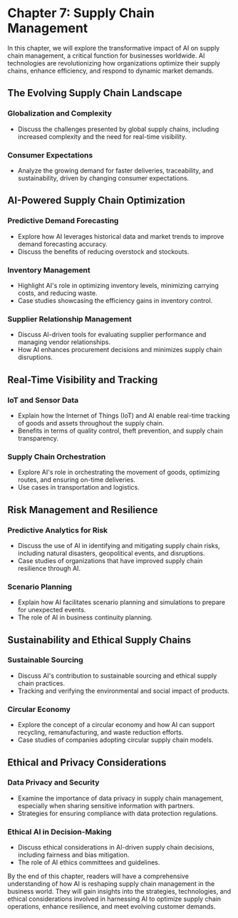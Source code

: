 Chapter 7: Supply Chain Management
==================================

In this chapter, we will explore the transformative impact of AI on supply chain management, a critical function for businesses worldwide. AI technologies are revolutionizing how organizations optimize their supply chains, enhance efficiency, and respond to dynamic market demands.

The Evolving Supply Chain Landscape
-----------------------------------

### Globalization and Complexity

* Discuss the challenges presented by global supply chains, including increased complexity and the need for real-time visibility.

### Consumer Expectations

* Analyze the growing demand for faster deliveries, traceability, and sustainability, driven by changing consumer expectations.

AI-Powered Supply Chain Optimization
------------------------------------

### Predictive Demand Forecasting

* Explore how AI leverages historical data and market trends to improve demand forecasting accuracy.
* Discuss the benefits of reducing overstock and stockouts.

### Inventory Management

* Highlight AI's role in optimizing inventory levels, minimizing carrying costs, and reducing waste.
* Case studies showcasing the efficiency gains in inventory control.

### Supplier Relationship Management

* Discuss AI-driven tools for evaluating supplier performance and managing vendor relationships.
* How AI enhances procurement decisions and minimizes supply chain disruptions.

Real-Time Visibility and Tracking
---------------------------------

### IoT and Sensor Data

* Explain how the Internet of Things (IoT) and AI enable real-time tracking of goods and assets throughout the supply chain.
* Benefits in terms of quality control, theft prevention, and supply chain transparency.

### Supply Chain Orchestration

* Explore AI's role in orchestrating the movement of goods, optimizing routes, and ensuring on-time deliveries.
* Use cases in transportation and logistics.

Risk Management and Resilience
------------------------------

### Predictive Analytics for Risk

* Discuss the use of AI in identifying and mitigating supply chain risks, including natural disasters, geopolitical events, and disruptions.
* Case studies of organizations that have improved supply chain resilience through AI.

### Scenario Planning

* Explain how AI facilitates scenario planning and simulations to prepare for unexpected events.
* The role of AI in business continuity planning.

Sustainability and Ethical Supply Chains
----------------------------------------

### Sustainable Sourcing

* Discuss AI's contribution to sustainable sourcing and ethical supply chain practices.
* Tracking and verifying the environmental and social impact of products.

### Circular Economy

* Explore the concept of a circular economy and how AI can support recycling, remanufacturing, and waste reduction efforts.
* Case studies of companies adopting circular supply chain models.

Ethical and Privacy Considerations
----------------------------------

### Data Privacy and Security

* Examine the importance of data privacy in supply chain management, especially when sharing sensitive information with partners.
* Strategies for ensuring compliance with data protection regulations.

### Ethical AI in Decision-Making

* Discuss ethical considerations in AI-driven supply chain decisions, including fairness and bias mitigation.
* The role of AI ethics committees and guidelines.

By the end of this chapter, readers will have a comprehensive understanding of how AI is reshaping supply chain management in the business world. They will gain insights into the strategies, technologies, and ethical considerations involved in harnessing AI to optimize supply chain operations, enhance resilience, and meet evolving customer demands.
